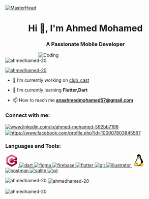 [![MasterHead](https://pbs.twimg.com/media/FKNlhKZUcAEd7FY?format=jpg&name=4096x4096)]()

<h1 align="center">Hi 👋, I'm Ahmed Mohamed</h1>
<h3 align="center">A Passionate Mobile Developer</h3>
<img align="right" alt="Coding" width="400" src="https://media4.giphy.com/media/iIqmM5tTjmpOB9mpbn/giphy.gif?cid=790b761172b6bd772b203b2903e1e17a546276c4fa1001cf&rid=giphy.gif&ct=g">
<p align="left"> <img src="https://komarev.com/ghpvc/?username=ahmedhamed-20&label=Profile%20views&color=0e75b6&style=flat" alt="ahmedhamed-20" /> </p>

<p align="left"> <a href="https://github.com/ryo-ma/github-profile-trophy"><img src="https://github-profile-trophy.vercel.app/?username=ahmedhamed-20" alt="ahmedhamed-20" /></a> </p>

- 🔭 I’m currently working on [club_cast](https://github.com/AhmedHamed-20/club_cast)

- 🌱 I’m currently learning **Flutter,Dart**

- 📫 How to reach me **anaahmedmohamed57@gmail.com**

<h3 align="left">Connect with me:</h3>
<p align="left">
<a href="https://linkedin.com/in/www.linkedin.com/in/ahmed-mohamed-592bb7198" target="blank"><img align="center" src="https://raw.githubusercontent.com/rahuldkjain/github-profile-readme-generator/master/src/images/icons/Social/linked-in-alt.svg" alt="www.linkedin.com/in/ahmed-mohamed-592bb7198" height="30" width="40" /></a>
<a href="https://fb.com/https://www.facebook.com/profile.php?id=100007803845567" target="blank"><img align="center" src="https://raw.githubusercontent.com/rahuldkjain/github-profile-readme-generator/master/src/images/icons/Social/facebook.svg" alt="https://www.facebook.com/profile.php?id=100007803845567" height="30" width="40" /></a>
</p>

<h3 align="left">Languages and Tools:</h3>
<p align="left"> <a href="https://www.w3schools.com/cpp/" target="_blank" rel="noreferrer"> <img src="https://raw.githubusercontent.com/devicons/devicon/master/icons/cplusplus/cplusplus-original.svg" alt="cplusplus" width="40" height="40"/> </a> <a href="https://dart.dev" target="_blank" rel="noreferrer"> <img src="https://www.vectorlogo.zone/logos/dartlang/dartlang-icon.svg" alt="dart" width="40" height="40"/> </a> <a href="https://www.figma.com/" target="_blank" rel="noreferrer"> <img src="https://www.vectorlogo.zone/logos/figma/figma-icon.svg" alt="figma" width="40" height="40"/> </a> <a href="https://firebase.google.com/" target="_blank" rel="noreferrer"> <img src="https://www.vectorlogo.zone/logos/firebase/firebase-icon.svg" alt="firebase" width="40" height="40"/> </a> <a href="https://flutter.dev" target="_blank" rel="noreferrer"> <img src="https://www.vectorlogo.zone/logos/flutterio/flutterio-icon.svg" alt="flutter" width="40" height="40"/> </a> <a href="https://git-scm.com/" target="_blank" rel="noreferrer"> <img src="https://www.vectorlogo.zone/logos/git-scm/git-scm-icon.svg" alt="git" width="40" height="40"/> </a> <a href="https://www.adobe.com/in/products/illustrator.html" target="_blank" rel="noreferrer"> <img src="https://www.vectorlogo.zone/logos/adobe_illustrator/adobe_illustrator-icon.svg" alt="illustrator" width="40" height="40"/> </a> <a href="https://www.linux.org/" target="_blank" rel="noreferrer"> <img src="https://raw.githubusercontent.com/devicons/devicon/master/icons/linux/linux-original.svg" alt="linux" width="40" height="40"/> </a> <a href="https://postman.com" target="_blank" rel="noreferrer"> <img src="https://www.vectorlogo.zone/logos/getpostman/getpostman-icon.svg" alt="postman" width="40" height="40"/> </a> <a href="https://www.sqlite.org/" target="_blank" rel="noreferrer"> <img src="https://www.vectorlogo.zone/logos/sqlite/sqlite-icon.svg" alt="sqlite" width="40" height="40"/> </a> <a href="https://www.adobe.com/products/xd.html" target="_blank" rel="noreferrer"> <img src="https://cdn.worldvectorlogo.com/logos/adobe-xd.svg" alt="xd" width="40" height="40"/> </a> </p>

<p><img align="left" src="https://github-readme-stats.vercel.app/api/top-langs?username=ahmedhamed-20&show_icons=true&locale=en&layout=compact" alt="ahmedhamed-20" /></p>

<p>&nbsp;<img align="center" src="https://github-readme-stats.vercel.app/api?username=ahmedhamed-20&show_icons=true&locale=en" alt="ahmedhamed-20" /></p>

<p><img align="center" src="https://github-readme-streak-stats.herokuapp.com/?user=ahmedhamed-20&" alt="ahmedhamed-20" /></p>
